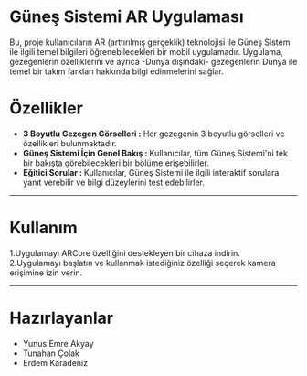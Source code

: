 # Güneş Sistemi AR Uygulaması
Bu, proje kullanıcıların AR (arttırılmış gerçeklik) teknolojisi ile Güneş Sistemi ile ilgili temel bilgileri öğrenebilecekleri bir mobil uygulamadır. Uygulama, gezegenlerin özelliklerini ve ayrıca -Dünya dışındaki- gezegenlerin Dünya ile temel bir takım farkları hakkında bilgi edinmelerini sağlar.

# Özellikler
<ul>
  <li><strong>3 Boyutlu Gezegen Görselleri :</strong> Her gezegenin 3 boyutlu görselleri ve özellikleri bulunmaktadır.</li>
  <li><strong>Güneş Sistemi İçin Genel Bakış : </strong>Kullanıcılar, tüm Güneş Sistemi'ni tek bir bakışta görebilecekleri bir bölüme erişebilirler.</li>
  <li><strong>Eğitici Sorular : </strong>Kullanıcılar, Güneş Sistemi ile ilgili interaktif sorulara yanıt verebilir ve bilgi düzeylerini test edebilirler.</li>
</ul>
<hr>

# Kullanım

1.Uygulamayı ARCore özelliğini destekleyen bir cihaza indirin. <br>
2.Uygulamayı başlatın ve kullanmak istediğiniz özelliği seçerek kamera erişimine izin verin.
<hr>

# Hazırlayanlar
<ul>
  <li>Yunus Emre Akyay</li>
  <li>Tunahan Çolak</li>
  <li>Erdem Karadeniz</li>
</ul>
